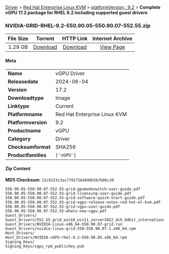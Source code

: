 
[Driver](/README.md)  >  [Red Hat Enterprise Linux KVM](/index/Driver/Red_Hat_Enterprise_Linux_KVM.md)  >  [platformVersion : 9.2](/index/Driver/Red_Hat_Enterprise_Linux_KVM/9.2.md)  >  **Complete vGPU 17.2 package for RHEL 9.2 including supported guest drivers**


### NVIDIA-GRID-RHEL-9.2-550.90.05-550.90.07-552.55.zip

| **File Size** | **Torrent**  | **HTTP Link** | **Internet Archive** |
|:-------------:|:------------:|:-------------:|:--------------------:|
| 1.29 GB |  [Download](https://archive.org/download/nvgpu_NVIDIA-GRID-RHEL-9.2-550.90.05-550.90.07-552.55.zip/nvgpu_NVIDIA-GRID-RHEL-9.2-550.90.05-550.90.07-552.55.zip_archive.torrent)       | [Download](https://archive.org/compress/nvgpu_NVIDIA-GRID-RHEL-9.2-550.90.05-550.90.07-552.55.zip) | [View Page](https://archive.org/details/nvgpu_NVIDIA-GRID-RHEL-9.2-550.90.05-550.90.07-552.55.zip)       |

#### Meta

<table>
<tr><td><strong>Name</strong></td><td>vGPU Driver</td></tr>
<tr><td><strong>Releasedate</strong></td><td>2024-06-04</td></tr>
<tr><td><strong>Version</strong></td><td>17.2</td></tr>
<tr><td><strong>Downloadtype</strong></td><td>Image</td></tr>
<tr><td><strong>Linktype</strong></td><td>Current</td></tr>
<tr><td><strong>Platformname</strong></td><td>Red Hat Enterprise Linux KVM</td></tr>
<tr><td><strong>Platformversion</strong></td><td>9.2</td></tr>
<tr><td><strong>Productname</strong></td><td>vGPU</td></tr>
<tr><td><strong>Category</strong></td><td>Driver</td></tr>
<tr><td><strong>Checksumformat</strong></td><td>SHA256</td></tr>
<tr><td><strong>Productfamilies</strong></td><td><code>['vGPU']</code></td></tr>
</table>

#### Zip Content

**MD5 Checksum**: `12c9123c3ac7791f264099b5bfb06c20`

```text
550.90.05-550.90.07-552.55-grid-gpumodeswitch-user-guide.pdf
550.90.05-550.90.07-552.55-grid-licensing-user-guide.pdf
550.90.05-550.90.07-552.55-grid-software-quick-start-guide.pdf
550.90.05-550.90.07-552.55-grid-vgpu-release-notes-red-hat-el-kvm.pdf
550.90.05-550.90.07-552.55-grid-vgpu-user-guide.pdf
550.90.05-550.90.07-552.55-whats-new-vgpu.pdf
Guest_Drivers/
Guest_Drivers/552.55_grid_win10_win11_server2022_dch_64bit_international.exe
Guest_Drivers/NVIDIA-Linux-x86_64-550.90.07-grid.run
Guest_Drivers/nvidia-linux-grid-550-550.90.07-1.x86_64.rpm
Host_Drivers/
Host_Drivers/NVIDIA-vGPU-rhel-9.2-550.90.05.x86_64.rpm
Signing_Keys/
Signing_Keys/vgpu_rpm_publickey.pub
```